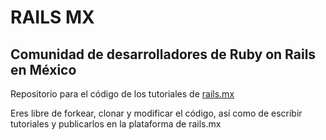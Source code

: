 RAILS MX
========

Comunidad de desarrolladores de Ruby on Rails en México
-------------------------------------------------------

Repositorio para el código de los tutoriales de [rails.mx][1]

  [1]: http://rails.mx

Eres libre de forkear, clonar y modificar el código, así como de escribir tutoriales y publicarlos en la plataforma de rails.mx
